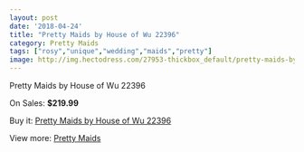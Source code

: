 ```yaml
---
layout: post
date: '2018-04-24'
title: "Pretty Maids by House of Wu 22396"
category: Pretty Maids
tags: ["rosy","unique","wedding","maids","pretty"]
image: http://img.hectodress.com/27953-thickbox_default/pretty-maids-by-house-of-wu-22396.jpg
---
```

Pretty Maids by House of Wu 22396

On Sales: **$219.99**
<a href="https://www.hectodress.com/pretty-maids/13032-pretty-maids-by-house-of-wu-22396.html"><amp-img layout="responsive" width="600" height="600" src="//img.hectodress.com/27953-thickbox_default/pretty-maids-by-house-of-wu-22396.jpg" alt="Pretty Maids by House of Wu 22396 0" /></a>
<a href="https://www.hectodress.com/pretty-maids/13032-pretty-maids-by-house-of-wu-22396.html"><amp-img layout="responsive" width="600" height="600" src="//img.hectodress.com/27954-thickbox_default/pretty-maids-by-house-of-wu-22396.jpg" alt="Pretty Maids by House of Wu 22396 1" /></a>

Buy it: [Pretty Maids by House of Wu 22396](https://www.hectodress.com/pretty-maids/13032-pretty-maids-by-house-of-wu-22396.html "Pretty Maids by House of Wu 22396")

View more: [Pretty Maids](https://www.hectodress.com/200-pretty-maids "Pretty Maids")